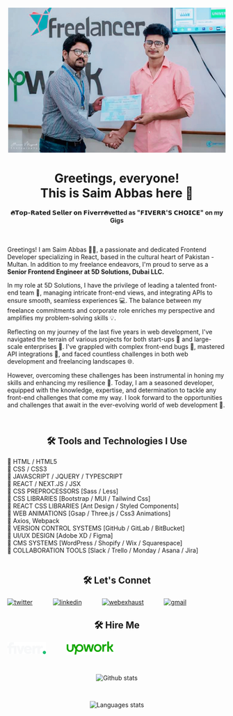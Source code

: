 <p align="center">
  <img src="erozgar-img.jpg" alt="Intro Gif" width="500" />
</p>
<h1 align="center">Greetings, everyone! <br /> This is Saim Abbas here 👋</h1>
<h4 align="center">
🔥𝗧𝗼𝗽-𝗥𝗮𝘁𝗲𝗱 𝗦𝗲𝗹𝗹𝗲𝗿 𝗼𝗻 𝗙𝗶𝘃𝗲𝗿𝗿🔥vetted as "𝗙𝗜𝗩𝗘𝗥𝗥'𝗦 𝗖𝗛𝗢𝗜𝗖𝗘" on my Gigs
</h4>
<br />

Greetings! I am Saim Abbas 🙋‍♂️, a passionate and dedicated Frontend Developer specializing in React, based in the cultural heart of Pakistan - Multan. In addition to my freelance endeavors, I'm proud to serve as a **Senior Frontend Engineer at 5D Solutions, Dubai LLC.**

In my role at 5D Solutions, I have the privilege of leading a talented front-end team 👥, managing intricate front-end views, and integrating APIs to ensure smooth, seamless experiences 💻. The balance between my freelance commitments and corporate role enriches my perspective and amplifies my problem-solving skills 💡.

Reflecting on my journey of the last five years in web development, I've navigated the terrain of various projects for both start-ups 🚀 and large-scale enterprises 🏢. I've grappled with complex front-end bugs 🐞, mastered API integrations 🧩, and faced countless challenges in both web development and freelancing landscapes 🌐.

However, overcoming these challenges has been instrumental in honing my skills and enhancing my resilience 💪. Today, I am a seasoned developer, equipped with the knowledge, expertise, and determination to tackle any front-end challenges that come my way. I look forward to the opportunities and challenges that await in the ever-evolving world of web development 🌱.

<br />
<h2 align="center">🛠 Tools and Technologies I Use</h2>  
🔷 HTML / HTML5 <br />
🔷 CSS / CSS3 <br />
🔷 JAVASCRIPT / JQUERY / TYPESCRIPT <br />
🔷 REACT / NEXT.JS / JSX <br />
🔷 CSS PREPROCESSORS [Sass / Less] <br />
🔷 CSS LIBRARIES [Bootstrap / MUI / Tailwind Css] <br />
🔷 REACT CSS LIBRARIES [Ant Design / Styled Components] <br />
🔷 WEB ANIMATIONS [Gsap / Three.js / Css3 Animations] <br />
🔷 Axios, Webpack <br />
🔷 VERSION CONTROL SYSTEMS [GitHub / GitLab / BitBucket] <br />
🔷 UI/UX DESIGN [Adobe XD / Figma] <br />
🔷 CMS SYSTEMS [WordPress / Shopify / Wix / Squarespace] <br />
🔷 COLLABORATION TOOLS [Slack / Trello / Monday / Asana / Jira] <br />

<br />
<h2 align="center">🛠 Let's Connet</h2>
<a href="https://twitter.com/SaimInSpace" target="blank"><img align="center" alt="twitter" src="https://cdn-icons-png.flaticon.com/512/3670/3670211.png" height="40" /></a>
ㅤㅤㅤ
<a href="https://www.linkedin.com/in/saimabbas" target="blank"><img align="center" src="https://cdn-icons-png.flaticon.com/512/3536/3536505.png" alt="linkedin" height="40" /></a>
ㅤㅤㅤ
<a href="https://www.webexhaust.com" target="blank"><img align="center" src="https://cdn-icons-png.flaticon.com/512/1927/1927746.png" alt="webexhaust" height="45" /></a>
ㅤㅤㅤ
<a href="mailto:webexhaust@gmail.com" target="blank"><img align="center" src="https://cdn-icons-png.flaticon.com/512/552/552486.png" alt="gmail" height="45" /></a>
<br />
<h2 align="center">🛠 Hire Me</h2>

<a href="https://www.fiverr.com/webexhaust" target="blank"><img align="center" src="fiverr.svg" alt="fiverr" height="27" /></a>
ㅤㅤㅤ
<a href="https://www.upwork.com/freelancers/~0121ee63d18e06bd50" target="blank"><img align="center" src="upwork.svg" alt="upwork" height="30" /></a>

<br />

<p align="center">
<img src="https://github-readme-streak-stats.herokuapp.com?user=saimabbas&theme=transparent&hide_border=true&type=svg" alt="Github stats" />  
</p>
<br />

<p align="center">
<img src="https://github-readme-stats.vercel.app/api/top-langs?username=saimabbas" alt="Languages stats" />  
</p>






<!--
**saimabbas/saimabbas** is a ✨ _special_ ✨ repository because its `README.md` (this file) appears on your GitHub profile.

Here are some ideas to get you started:

- 🔭 I’m currently working on ...
- 🌱 I’m currently learning ...
- 👯 I’m looking to collaborate on ...
- 🤔 I’m looking for help with ...
- 💬 Ask me about ...
- 📫 How to reach me: ...
- 😄 Pronouns: ...
- ⚡ Fun fact: ...
-->
